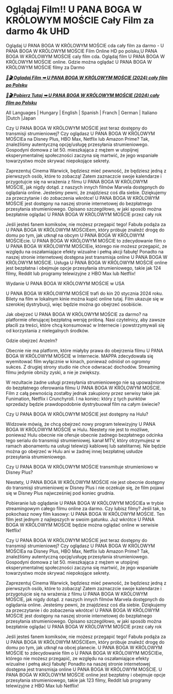 # Oglądaj Film!! U PANA BOGA W KRÓLOWYM MOŚCIE Cały Film za darmo 4k UHD

Oglądaj U PANA BOGA W KRÓLOWYM MOŚCIE cda cały film za darmo - U PANA BOGA W KRÓLOWYM MOŚCIE Film Online HD po polsku,U PANA BOGA W KRÓLOWYM MOŚCIE caly film cda. Oglądaj film U PANA BOGA W KRÓLOWYM MOŚCIE online. Gdzie można oglądać U PANA BOGA W KRÓLOWYM MOŚCIE filmy za Darmo

<p><b><I><a href="http://r-movies.com/pl/movie/1233906/u-pana-boga-w-krlowym-mocie-gitcodepl">📀🎬 Ogladaj Film ➥ U PANA BOGA W KRÓLOWYM MOŚCIE (2024) cały film po Polsku</a></I></b></p>

<p><b><I><a href="http://r-movies.com/pl/movie/1233906/u-pana-boga-w-krlowym-mocie-gitcodepl">📀🎬 Pobierz Tutaj ➥ U PANA BOGA W KRÓLOWYM MOŚCIE (2024) cały film po Polsku</a></I></b></p>

All Languages | Hungary | English | Spanish | Franch | German | Italiano |Dutch |Japan

Czy U PANA BOGA W KRÓLOWYM MOŚCIE jest teraz dostępny do transmisji strumieniowej? Czy oglądasz U PANA BOGA W KRÓLOWYM MOŚCIEa na Disney Plus, HBO Max, Netflix lub Amazon Prime? Tak, znaleźliśmy autentyczną opcję/usługę przesyłania strumieniowego. Gospodyni domowa z lat 50. mieszkająca z mężem w utopijnej eksperymentalnej społeczności zaczyna się martwić, że jego wspaniałe towarzystwo może skrywać niepokojące sekrety.

Zaprezentuj Cinema Warwick, będziesz mieć pewność, że będziesz jedną z pierwszych osób, które to zobaczą! Zatem zaznaczcie swoje kalendarze i przygotujcie się na wrażenia z filmu U PANA BOGA W KRÓLOWYM MOŚCIE, jak nigdy dotąd. z naszych innych filmów Marvela dostępnych do oglądania online. Jesteśmy pewni, że znajdziesz coś dla siebie. Dziękujemy za przeczytanie i do zobaczenia wkrótce! U PANA BOGA W KRÓLOWYM MOŚCIE jest dostępny na naszej stronie internetowej do bezpłatnego przesyłania strumieniowego. Opisano szczegółowo, w jaki sposób można bezpłatnie oglądać U PANA BOGA W KRÓLOWYM MOŚCIE przez cały rok

Jeśli jesteś fanem komiksów, nie możesz przegapić tego! Fabuła podąża za U PANA BOGA W KRÓLOWYM MOŚCIEem, który próbuje znaleźć drogę do domu po tym, jak utknął na obcym U PANA BOGA W KRÓLOWYM MOŚCIEcie. U PANA BOGA W KRÓLOWYM MOŚCIE to zdecydowanie film o U PANA BOGA W KRÓLOWYM MOŚCIEie, którego nie możesz przegapić, ze względu na oszałamiające efekty wizualne i pełną akcji fabułę! Ponadto na naszej stronie internetowej dostępna jest transmisja online U PANA BOGA W KRÓLOWYM MOŚCIE. Usługa U PANA BOGA W KRÓLOWYM MOŚCIE online jest bezpłatna i obejmuje opcje przesyłania strumieniowego, takie jak 124 filmy, Reddit lub programy telewizyjne z HBO Max lub Netflix!

Wydanie U PANA BOGA W KRÓLOWYM MOŚCIE w USA

U PANA BOGA W KRÓLOWYM MOŚCIE trafi do kin 20 stycznia 2024 roku. Bilety na film w lokalnym kinie można kupić online tutaj. Film ukazuje się w szerokiej dystrybucji, więc będzie można go obejrzeć osobiście.

Jak obejrzeć U PANA BOGA W KRÓLOWYM MOŚCIE za darmo? na platformie oferującej bezpłatną wersję próbną. Nasi czytelnicy, aby zawsze płacili za treści, które chcą konsumować w Internecie i powstrzymywali się od korzystania z nielegalnych środków.

Gdzie obejrzeć Anzelm?

Obecnie nie ma platform, które miałyby prawa do obejrzenia filmu U PANA BOGA W KRÓLOWYM MOŚCIE w Internecie. MAPPA zdecydowała się wyemitować film wyłącznie w kinach, ponieważ odniósł on ogromny sukces. Z drugiej strony studio nie chce odwracać dochodów. Streaming filmu jedynie obniży zyski, a nie je zwiększy.

W rezultacie żadne usługi przesyłania strumieniowego nie są upoważnione do bezpłatnego oferowania filmu U PANA BOGA W KRÓLOWYM MOŚCIE. Film z całą pewnością zostałby jednak zakupiony przez serwisy takie jak Funimation, Netflix i Crunchyroll. I na koniec: który z tych punktów sprzedaży będzie prawdopodobnie dystrybuował film na całym świecie?

Czy U PANA BOGA W KRÓLOWYM MOŚCIE jest dostępny na Hulu?

Widzowie mówią, że chcą obejrzeć nowy program telewizyjny U PANA BOGA W KRÓLOWYM MOŚCIE w Hulu. Niestety nie jest to możliwe, ponieważ Hulu obecnie nie oferuje obecnie żadnego bezpłatnego odcinka tego serialu do transmisji strumieniowej. kanał MTV, który otrzymujesz w ramach abonamentu na usługi telewizji kablowej lub satelitarnej. Nie będzie można go obejrzeć w Hulu ani w żadnej innej bezpłatnej usłudze przesyłania strumieniowego.

Czy U PANA BOGA W KRÓLOWYM MOŚCIE transmituje strumieniowo w Disney Plus?

Niestety, U PANA BOGA W KRÓLOWYM MOŚCIE nie jest obecnie dostępny do transmisji strumieniowej w Disney Plus i nie oczekuje się, że film pojawi się w Disney Plus najwcześniej pod koniec grudnia.

Pobieranie lub oglądanie U PANA BOGA W KRÓLOWYM MOŚCIEa w trybie streamingowym całego filmu online za darmo. Czy lubisz filmy? Jeśli tak, to pokochasz nowy film kasowy: U PANA BOGA W KRÓLOWYM MOŚCIE. Ten film jest jednym z najlepszych w swoim gatunku. Już wkrótce U PANA BOGA W KRÓLOWYM MOŚCIE będzie można oglądać online w serwisie Netflix!

Czy U PANA BOGA W KRÓLOWYM MOŚCIE jest teraz dostępny do transmisji strumieniowej? Czy oglądasz U PANA BOGA W KRÓLOWYM MOŚCIEa na Disney Plus, HBO Max, Netflix lub Amazon Prime? Tak, znaleźliśmy autentyczną opcję/usługę przesyłania strumieniowego. Gospodyni domowa z lat 50. mieszkająca z mężem w utopijnej eksperymentalnej społeczności zaczyna się martwić, że jego wspaniałe towarzystwo może skrywać niepokojące sekrety.

Zaprezentuj Cinema Warwick, będziesz mieć pewność, że będziesz jedną z pierwszych osób, które to zobaczą! Zatem zaznaczcie swoje kalendarze i przygotujcie się na wrażenia z filmu U PANA BOGA W KRÓLOWYM MOŚCIE, jak nigdy dotąd. z naszych innych filmów Marvela dostępnych do oglądania online. Jesteśmy pewni, że znajdziesz coś dla siebie. Dziękujemy za przeczytanie i do zobaczenia wkrótce! U PANA BOGA W KRÓLOWYM MOŚCIE jest dostępny na naszej stronie internetowej do bezpłatnego przesyłania strumieniowego. Opisano szczegółowo, w jaki sposób można bezpłatnie oglądać U PANA BOGA W KRÓLOWYM MOŚCIE przez cały rok

Jeśli jesteś fanem komiksów, nie możesz przegapić tego! Fabuła podąża za U PANA BOGA W KRÓLOWYM MOŚCIEem, który próbuje znaleźć drogę do domu po tym, jak utknął na obcej planecie. U PANA BOGA W KRÓLOWYM MOŚCIE to zdecydowanie film o U PANA BOGA W KRÓLOWYM MOŚCIEie, którego nie możesz przegapić, ze względu na oszałamiające efekty wizualne i pełną akcji fabułę! Ponadto na naszej stronie internetowej dostępna jest transmisja online U PANA BOGA W KRÓLOWYM MOŚCIE. U PANA BOGA W KRÓLOWYM MOŚCIE online jest bezpłatny i obejmuje opcje przesyłania strumieniowego, takie jak 123 filmy, Reddit lub programy telewizyjne z HBO Max lub Netflix!
